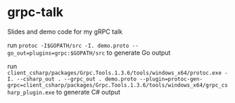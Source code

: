 # grpc-talk
Slides and demo code for my gRPC talk

run `protoc -I$GOPATH/src -I. demo.proto --go_out=plugins=grpc:$GOPATH/src` to generate Go output

run `client_csharp/packages/Grpc.Tools.1.3.6/tools/windows_x64/protoc.exe -I. --csharp_out . --grpc_out . demo.proto --plugin=protoc-gen-grpc=client_csharp/packages/Grpc.Tools.1.3.6/tools/windows_x64/grpc_csharp_plugin.exe` to generate C# output
